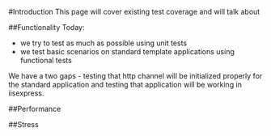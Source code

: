 #Introduction
This page will cover existing test coverage and will talk about 

##Functionality
Today:
- we try to test as much as possible using unit tests
- we test basic scenarios on standard template applications using functional tests

We have a two gaps - testing that http channel will be initialized properly for the standard application and testing that application will be working in iisexpress.

##Performance

##Stress
